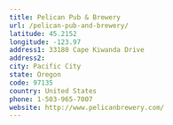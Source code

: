 ```yaml
---
title: Pelican Pub & Brewery
url: /pelican-pub-and-brewery/
latitude: 45.2152
longitude: -123.97
address1: 33180 Cape Kiwanda Drive
address2: 
city: Pacific City
state: Oregon
code: 97135
country: United States
phone: 1-503-965-7007
website: http://www.pelicanbrewery.com/
---
```


